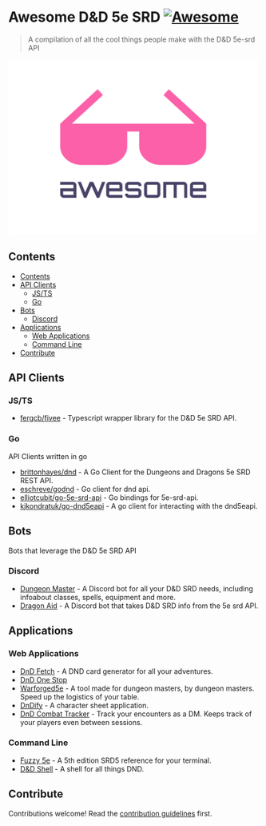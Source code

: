 # Awesome D&D 5e SRD [![Awesome](https://awesome.re/badge.svg)](https://awesome.re)

> A compilation of all the cool things people make with the D&amp;D 5e-srd API

<img width="500" height="350" src="/awesome-logo.svg" alt="Awesome">

## Contents

- [Contents](#contents)
- [API Clients](#api-clients)
  - [JS/TS](#jsts)
  - [Go](#go)
- [Bots](#bots)
  - [Discord](#discord)
- [Applications](#applications)
  - [Web Applications](#web-applications)
  - [Command Line](#command-line)
- [Contribute](#contribute)

## API Clients

### JS/TS

- [fergcb/fivee](https://github.com/fergcb/fivee) - Typescript wrapper library for the D&D 5e SRD API.

### Go

API Clients written in go

- [brittonhayes/dnd](https://github.com/brittonhayes/dnd) - A Go Client for the Dungeons and Dragons 5e SRD REST API.
- [eschreve/godnd](https://github.com/ecshreve/godnd) - Go client for dnd api.
- [elliotcubit/go-5e-srd-api](https://github.com/elliotcubit/go-5e-srd-api) - Go bindings for 5e-srd-api.
- [kjkondratuk/go-dnd5eapi](https://github.com/kjkondratuk/go-dnd5eapi) - A go client for interacting with the dnd5eapi.

## Bots

Bots that leverage the D&D 5e SRD API

### Discord

- [Dungeon Master](https://top.gg/bot/755592938922442782) - A Discord bot for all your D&D SRD needs, including infoabout classes, spells, equipment and more.
- [Dragon Aid](https://top.gg/bot/697579011005481021) - A Discord bot that takes D&D SRD info from the 5e srd API.

## Applications

### Web Applications

- [DnD Fetch](https://github.com/BrettThurs10/DNDFetch) - A DND card generator for all your adventures.
- [DnD One Stop](https://github.com/dylanpetty70/dndonestop)
- [Warforged5e](https://github.com/cort-robinson/warforged5e) - A tool made for dungeon masters, by dungeon masters. Speed up the logistics of your table.
- [DnDify](https://trevorbrown-dev.github.io/dndify) - A character sheet application.
- [DnD Combat Tracker](http://dnd.achim-strauss.net) - Track your encounters as a DM. Keeps track of your players even between sessions.

### Command Line

- [Fuzzy 5e](https://github.com/cachance7/fuzzy5e) - A 5th edition SRD5 reference for your terminal.
- [D&D Shell](https://github.com/bsdpunk/dndshell) - A shell for all things DND.

## Contribute

Contributions welcome! Read the [contribution guidelines](contributing.md) first.
